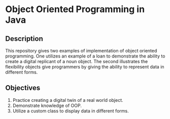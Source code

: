 <h1>Object Oriented Programming in Java</h1>

<h2>Description</h2>
<p>This repository gives two examples of implementation of object oriented programming. One utilizes an example of a loan to demonstrate the ability to create a digital replicant of a noun object. The second illustrates the flexibility objects give programmers by giving the ability to represent data in different forms.</p>

<h2>Objectives</h2>
<ol>
  <li>Practice creating a digital twin of a real world object.</li>
  <li>Demonstrate knowledge of OOP.</li>
  <li>Utilize a custom class to display data in different forms.</li>
</ol>
